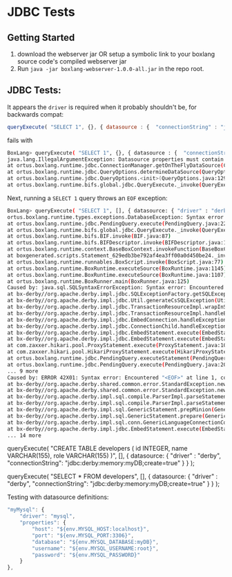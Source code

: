 # JDBC Tests

## Getting Started

1. download the webserver jar OR setup a symbolic link to your boxlang source code's compiled webserver jar
2. Run `java -jar boxlang-webserver-1.0.0-all.jar` in the repo root.

## JDBC Tests:

It appears the `driver` is required when it probably shouldn't be, for backwards compat:

```js
queryExecute( "SELECT 1", {}, { datasource : {  "connectionString" : "jdbc:derby:memory:myDB;create=true" } } );
```

fails with 

```sh
BoxLang> queryExecute( "SELECT 1", {}, { datasource : {  "connectionString" : "jdbc:derby:memory:myDB;create=true" } } );
java.lang.IllegalArgumentException: Datasource properties must contain 'type' or a 'driver' to use
at ortus.boxlang.runtime.jdbc.ConnectionManager.getOnTheFlyDataSource(ConnectionManager.java:365)
at ortus.boxlang.runtime.jdbc.QueryOptions.determineDataSource(QueryOptions.java:228)
at ortus.boxlang.runtime.jdbc.QueryOptions.<init>(QueryOptions.java:129)
at ortus.boxlang.runtime.bifs.global.jdbc.QueryExecute._invoke(QueryExecute.java:81)
```

Next, running a `SELECT 1` query throws an `EOF` exception:

```sh
BoxLang> queryExecute( "SELECT 1", [], { datasource: { "driver" : "derby", "connectionString": "jdbc:derby:memory:myDB;create=true" } } );
ortus.boxlang.runtime.types.exceptions.DatabaseException: Syntax error: Encountered "<EOF>" at line 1, column 8.
at ortus.boxlang.runtime.jdbc.PendingQuery.execute(PendingQuery.java:220)
at ortus.boxlang.runtime.bifs.global.jdbc.QueryExecute._invoke(QueryExecute.java:89)
at ortus.boxlang.runtime.bifs.BIF.invoke(BIF.java:87)
at ortus.boxlang.runtime.bifs.BIFDescriptor.invoke(BIFDescriptor.java:187)
at ortus.boxlang.runtime.context.BaseBoxContext.invokeFunction(BaseBoxContext.java:392)
at boxgenerated.scripts.Statement_629edb3be792af4ea3ff00a0d450be24._invoke(Statement_629edb3be792af4ea3ff00a0d450be24.java:77)
at ortus.boxlang.runtime.runnables.BoxScript.invoke(BoxScript.java:77)
at ortus.boxlang.runtime.BoxRuntime.executeSource(BoxRuntime.java:1145)
at ortus.boxlang.runtime.BoxRuntime.executeSource(BoxRuntime.java:1107)
at ortus.boxlang.runtime.BoxRunner.main(BoxRunner.java:125)
Caused by: java.sql.SQLSyntaxErrorException: Syntax error: Encountered "<EOF>" at line 1, column 8.
at bx-derby//org.apache.derby.impl.jdbc.SQLExceptionFactory.getSQLException(SQLExceptionFactory.java:103)
at bx-derby//org.apache.derby.impl.jdbc.Util.generateCsSQLException(Util.java:230)
at bx-derby//org.apache.derby.impl.jdbc.TransactionResourceImpl.wrapInSQLException(TransactionResourceImpl.java:431)
at bx-derby//org.apache.derby.impl.jdbc.TransactionResourceImpl.handleException(TransactionResourceImpl.java:360)
at bx-derby//org.apache.derby.impl.jdbc.EmbedConnection.handleException(EmbedConnection.java:2400)
at bx-derby//org.apache.derby.impl.jdbc.ConnectionChild.handleException(ConnectionChild.java:86)
at bx-derby//org.apache.derby.impl.jdbc.EmbedStatement.execute(EmbedStatement.java:697)
at bx-derby//org.apache.derby.impl.jdbc.EmbedStatement.execute(EmbedStatement.java:736)
at com.zaxxer.hikari.pool.ProxyStatement.execute(ProxyStatement.java:102)
at com.zaxxer.hikari.pool.HikariProxyStatement.execute(HikariProxyStatement.java)
at ortus.boxlang.runtime.jdbc.PendingQuery.executeStatement(PendingQuery.java:243)
at ortus.boxlang.runtime.jdbc.PendingQuery.execute(PendingQuery.java:204)
... 9 more
Caused by: ERROR 42X01: Syntax error: Encountered "<EOF>" at line 1, column 8.
at bx-derby//org.apache.derby.shared.common.error.StandardException.newException(StandardException.java:299)
at bx-derby//org.apache.derby.shared.common.error.StandardException.newException(StandardException.java:294)
at bx-derby//org.apache.derby.impl.sql.compile.ParserImpl.parseStatementOrSearchCondition(ParserImpl.java:175)
at bx-derby//org.apache.derby.impl.sql.compile.ParserImpl.parseStatement(ParserImpl.java:130)
at bx-derby//org.apache.derby.impl.sql.GenericStatement.prepMinion(GenericStatement.java:359)
at bx-derby//org.apache.derby.impl.sql.GenericStatement.prepare(GenericStatement.java:99)
at bx-derby//org.apache.derby.impl.sql.conn.GenericLanguageConnectionContext.prepareInternalStatement(GenericLanguageConnectionContext.java:1114)
at bx-derby//org.apache.derby.impl.jdbc.EmbedStatement.execute(EmbedStatement.java:689)
... 14 more
```

queryExecute( "CREATE TABLE developers ( id INTEGER, name VARCHAR(155), role VARCHAR(155) )", [], { datasource: { "driver" : "derby", "connectionString": "jdbc:derby:memory:myDB;create=true" } } );

queryExecute( "SELECT * FROM developers", [], { datasource: { "driver" : "derby", "connectionString": "jdbc:derby:memory:myDB;create=true" } } );

Testing with datasource definitions:

```js
"myMysql": {
	"driver": "mysql",
	"properties": {
		"host": "${env.MYSQL_HOST:localhost}",
		"port": "${env.MYSQL_PORT:3306}",
		"database": "${env.MYSQL_DATABASE:myDB}",
		"username": "${env.MYSQL_USERNAME:root}",
		"password": "${env.MYSQL_PASSWORD}"
	}
},
```